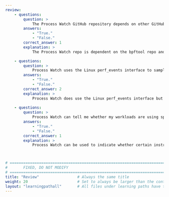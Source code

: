 ```yaml
---
review:
    - questions:
        question: >
            The Process Watch GitHub repository depends on other GitHub repositories.
        answers:
            - "True."
            - "False."
        correct_answer: 1                    
        explanation: >
            The Process Watch repo is dependent on the bpftool repo and the Capstone repo. Follow the correct instructions to clone, including using the --recursive argument.

    - questions:
        question: >
            Process Watch uses the Linux perf_events interface to sample branch predictions.
        answers:
            - "True."
            - "False."
        correct_answer: 2                   
        explanation: >
            Process Watch does use the Linux perf_events interface but it is for sampling retired instructions.
               
    - questions:
        question: >
            Process Watch can tell me whether my workloads are using specific instructions or features.
        answers:
            - "True."
            - "False."
        correct_answer: 1          
        explanation: >
            Process Watch can be used to indicate whether certain instructions or features or groups of instructions are being retired.



# ================================================================================
#       FIXED, DO NOT MODIFY
# ================================================================================
title: "Review"                 # Always the same title
weight: 20                      # Set to always be larger than the content in this path
layout: "learningpathall"       # All files under learning paths have this same wrapper
---
```

